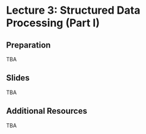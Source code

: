 # Lecture 3: Structured Data Processing (Part I)

## Preparation

TBA

## Slides

TBA

## Additional Resources

TBA
